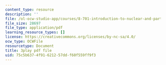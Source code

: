 ```yaml
---
content_type: resource
description: ''
file: /ol-ocw-studio-app/courses/8-701-introduction-to-nuclear-and-particle-physics-fall-2020/75c5b6374f91621257ddf60f559ff9f3_wB5BYYEOPVA.pdf
file_size: 28697
file_type: application/pdf
learning_resource_types: []
license: https://creativecommons.org/licenses/by-nc-sa/4.0/
ocw_type: OCWFile
resourcetype: Document
title: 3play pdf file
uid: 75c5b637-4f91-6212-57dd-f60f559ff9f3
---
```

